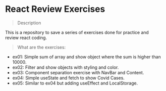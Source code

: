 # React Review Exercises

> Description

This is a repository to save a series of exercises done for practice and review react coding.

> What are the exercises:

- ex01: Simple sum of array and show object where the sum is higher than 10000.
- ex02: Filter and show objects with styling and color.
- ex03: Component separation exercise with NavBar and Content.
- ex04: Simple useState and fetch to show Covid Cases.
- ex05: Similar to ex04 but adding useEffect and LocalStorage.
